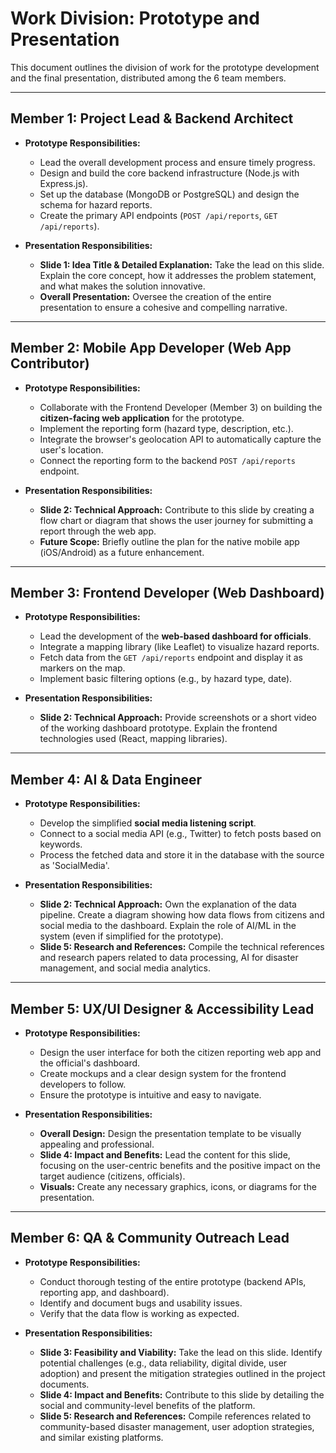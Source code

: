
# Work Division: Prototype and Presentation

This document outlines the division of work for the prototype development and the final presentation, distributed among the 6 team members.

---

## Member 1: Project Lead & Backend Architect

- **Prototype Responsibilities:**
  - Lead the overall development process and ensure timely progress.
  - Design and build the core backend infrastructure (Node.js with Express.js).
  - Set up the database (MongoDB or PostgreSQL) and design the schema for hazard reports.
  - Create the primary API endpoints (`POST /api/reports`, `GET /api/reports`).

- **Presentation Responsibilities:**
  - **Slide 1: Idea Title & Detailed Explanation:** Take the lead on this slide. Explain the core concept, how it addresses the problem statement, and what makes the solution innovative.
  - **Overall Presentation:** Oversee the creation of the entire presentation to ensure a cohesive and compelling narrative.

---

## Member 2: Mobile App Developer (Web App Contributor)

- **Prototype Responsibilities:**
  - Collaborate with the Frontend Developer (Member 3) on building the **citizen-facing web application** for the prototype.
  - Implement the reporting form (hazard type, description, etc.).
  - Integrate the browser's geolocation API to automatically capture the user's location.
  - Connect the reporting form to the backend `POST /api/reports` endpoint.

- **Presentation Responsibilities:**
  - **Slide 2: Technical Approach:** Contribute to this slide by creating a flow chart or diagram that shows the user journey for submitting a report through the web app.
  - **Future Scope:** Briefly outline the plan for the native mobile app (iOS/Android) as a future enhancement.

---

## Member 3: Frontend Developer (Web Dashboard)

- **Prototype Responsibilities:**
  - Lead the development of the **web-based dashboard for officials**.
  - Integrate a mapping library (like Leaflet) to visualize hazard reports.
  - Fetch data from the `GET /api/reports` endpoint and display it as markers on the map.
  - Implement basic filtering options (e.g., by hazard type, date).

- **Presentation Responsibilities:**
  - **Slide 2: Technical Approach:** Provide screenshots or a short video of the working dashboard prototype. Explain the frontend technologies used (React, mapping libraries).

---

## Member 4: AI & Data Engineer

- **Prototype Responsibilities:**
  - Develop the simplified **social media listening script**.
  - Connect to a social media API (e.g., Twitter) to fetch posts based on keywords.
  - Process the fetched data and store it in the database with the source as 'SocialMedia'.

- **Presentation Responsibilities:**
  - **Slide 2: Technical Approach:** Own the explanation of the data pipeline. Create a diagram showing how data flows from citizens and social media to the dashboard. Explain the role of AI/ML in the system (even if simplified for the prototype).
  - **Slide 5: Research and References:** Compile the technical references and research papers related to data processing, AI for disaster management, and social media analytics.

---

## Member 5: UX/UI Designer & Accessibility Lead

- **Prototype Responsibilities:**
  - Design the user interface for both the citizen reporting web app and the official's dashboard.
  - Create mockups and a clear design system for the frontend developers to follow.
  - Ensure the prototype is intuitive and easy to navigate.

- **Presentation Responsibilities:**
  - **Overall Design:** Design the presentation template to be visually appealing and professional.
  - **Slide 4: Impact and Benefits:** Lead the content for this slide, focusing on the user-centric benefits and the positive impact on the target audience (citizens, officials).
  - **Visuals:** Create any necessary graphics, icons, or diagrams for the presentation.

---

## Member 6: QA & Community Outreach Lead

- **Prototype Responsibilities:**
  - Conduct thorough testing of the entire prototype (backend APIs, reporting app, and dashboard).
  - Identify and document bugs and usability issues.
  - Verify that the data flow is working as expected.

- **Presentation Responsibilities:**
  - **Slide 3: Feasibility and Viability:** Take the lead on this slide. Identify potential challenges (e.g., data reliability, digital divide, user adoption) and present the mitigation strategies outlined in the project documents.
  - **Slide 4: Impact and Benefits:** Contribute to this slide by detailing the social and community-level benefits of the platform.
  - **Slide 5: Research and References:** Compile references related to community-based disaster management, user adoption strategies, and similar existing platforms.
